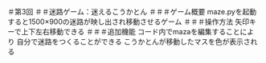 ＃第3回
＃＃迷路ゲーム：迷えるこうかとん
＃＃＃ゲーム概要
maze.pyを起動すると1500×900の迷路が映し出され移動させるゲーム
＃＃＃操作方法
矢印キーで上下左右移動できる
＃＃＃追加機能
コード内でmazaを編集することにより
自分で迷路をつくることができる
こうかとんが移動したマスを色が表示される


